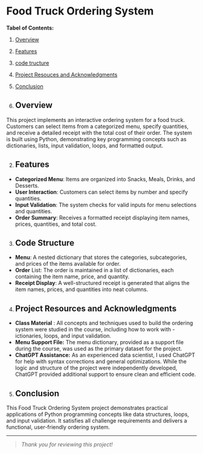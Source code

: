 # Food Truck Ordering System

**Tabel of Contents:**
1. [Overview](#overview) 
2. [Features](#features)
3. [code tructure](#code-structure)
4. [Project Resouces and Acknowledgments](#project-resources-and-acknowledgments)
5. [Conclusion](#conclusion)

1. ## Overview

This project implements an interactive ordering system for a food truck. Customers can select items from a categorized menu, specify quantities, and receive a detailed receipt with the total cost of their order. The system is built using Python, demonstrating key programming concepts such as dictionaries, lists, input validation, loops, and formatted output.

2. ## Features
- **Categorized Menu**: Items are organized into Snacks, Meals, Drinks, and Desserts.
- **User Interaction**: Customers can select items by number and specify quantities.
- **Input Validation**: The system checks for valid inputs for menu selections and quantities.
- **Order Summary**: Receives a formatted receipt displaying item names, prices, quantities, and total cost.

3. ## Code Structure
- **Menu**: A nested dictionary that stores the categories, subcategories, and prices of the items available for order.
- **Order** List: The order is maintained in a list of dictionaries, each containing the item name, price, and quantity.
- **Receipt Display**: A well-structured receipt is generated that aligns the item names, prices, and quantities into neat columns.

4. ## Project Resources and Acknowledgments
* **Class Material** : All concepts and techniques used to build the ordering system were studied in the course, including how to work with -
ictionaries, loops, and input validation.
* **Menu Support File:** The menu dictionary, provided as a support file during the course, was used as the primary dataset for the project.
* **ChatGPT Assistance:** As an experienced data scientist, I used ChatGPT for help with syntax corrections and general optimizations. While the logic and structure of the project were independently developed, ChatGPT provided additional support to ensure clean and efficient code.

5. ## Conclusion
This Food Truck Ordering System project demonstrates practical applications of Python programming concepts like data structures, loops, and input validation. It satisfies all challenge requirements and delivers a functional, user-friendly ordering system.

---
> *Thank you for reviewing this project!*







